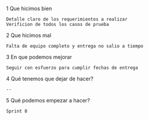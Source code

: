 1 Que hicimos bien

    Detalle claro de los requerimientos a realizar
    Verificion de todos los casos de prueba

2 Que hicimos mal

    Falta de equipo completo y entrega no salio a tiempo

3 En que podemos mejorar

    Seguir con esfuerzo para cumplir fechas de entrega
    
4 Qué tenemos que dejar de hacer?

    --

5 Qué podemos empezar a hacer?

    Sprint 8


